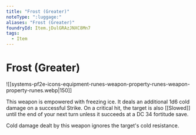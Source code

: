 ```yaml
---
title: "Frost (Greater)"
noteType: ":luggage:"
aliases: "Frost (Greater)"
foundryId: Item.jDulGRAzJNXC8Mn7
tags:
  - Item
---
```


# Frost (Greater)
![[systems-pf2e-icons-equipment-runes-weapon-property-runes-weapon-property-runes.webp|150]]

This weapon is empowered with freezing ice. It deals an additional 1d6 cold damage on a successful Strike. On a critical hit, the target is also [[Slowed]] until the end of your next turn unless it succeeds at a DC 34 fortitude save.

Cold damage dealt by this weapon ignores the target's cold resistance.

